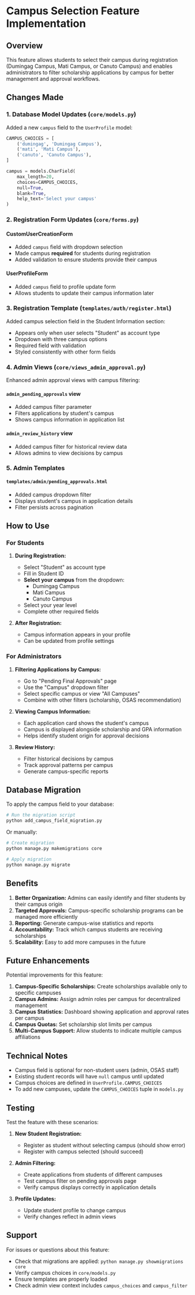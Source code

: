 # Campus Selection Feature Implementation

## Overview
This feature allows students to select their campus during registration (Dumingag Campus, Mati Campus, or Canuto Campus) and enables administrators to filter scholarship applications by campus for better management and approval workflows.

## Changes Made

### 1. Database Model Updates (`core/models.py`)

Added a new `campus` field to the `UserProfile` model:

```python
CAMPUS_CHOICES = [
    ('dumingag', 'Dumingag Campus'),
    ('mati', 'Mati Campus'),
    ('canuto', 'Canuto Campus'),
]

campus = models.CharField(
    max_length=20, 
    choices=CAMPUS_CHOICES, 
    null=True, 
    blank=True, 
    help_text='Select your campus'
)
```

### 2. Registration Form Updates (`core/forms.py`)

#### CustomUserCreationForm
- Added `campus` field with dropdown selection
- Made campus **required** for students during registration
- Added validation to ensure students provide their campus

#### UserProfileForm
- Added `campus` field to profile update form
- Allows students to update their campus information later

### 3. Registration Template (`templates/auth/register.html`)

Added campus selection field in the Student Information section:
- Appears only when user selects "Student" as account type
- Dropdown with three campus options
- Required field with validation
- Styled consistently with other form fields

### 4. Admin Views (`core/views_admin_approval.py`)

Enhanced admin approval views with campus filtering:

#### `admin_pending_approvals` view
- Added campus filter parameter
- Filters applications by student's campus
- Shows campus information in application list

#### `admin_review_history` view
- Added campus filter for historical review data
- Allows admins to view decisions by campus

### 5. Admin Templates

#### `templates/admin/pending_approvals.html`
- Added campus dropdown filter
- Displays student's campus in application details
- Filter persists across pagination

## How to Use

### For Students

1. **During Registration:**
   - Select "Student" as account type
   - Fill in Student ID
   - **Select your campus** from the dropdown:
     - Dumingag Campus
     - Mati Campus
     - Canuto Campus
   - Select your year level
   - Complete other required fields

2. **After Registration:**
   - Campus information appears in your profile
   - Can be updated from profile settings

### For Administrators

1. **Filtering Applications by Campus:**
   - Go to "Pending Final Approvals" page
   - Use the "Campus" dropdown filter
   - Select specific campus or view "All Campuses"
   - Combine with other filters (scholarship, OSAS recommendation)

2. **Viewing Campus Information:**
   - Each application card shows the student's campus
   - Campus is displayed alongside scholarship and GPA information
   - Helps identify student origin for approval decisions

3. **Review History:**
   - Filter historical decisions by campus
   - Track approval patterns per campus
   - Generate campus-specific reports

## Database Migration

To apply the campus field to your database:

```bash
# Run the migration script
python add_campus_field_migration.py
```

Or manually:

```bash
# Create migration
python manage.py makemigrations core

# Apply migration
python manage.py migrate
```

## Benefits

1. **Better Organization:** Admins can easily identify and filter students by their campus origin
2. **Targeted Approvals:** Campus-specific scholarship programs can be managed more efficiently
3. **Reporting:** Generate campus-wise statistics and reports
4. **Accountability:** Track which campus students are receiving scholarships
5. **Scalability:** Easy to add more campuses in the future

## Future Enhancements

Potential improvements for this feature:

1. **Campus-Specific Scholarships:** Create scholarships available only to specific campuses
2. **Campus Admins:** Assign admin roles per campus for decentralized management
3. **Campus Statistics:** Dashboard showing application and approval rates per campus
4. **Campus Quotas:** Set scholarship slot limits per campus
5. **Multi-Campus Support:** Allow students to indicate multiple campus affiliations

## Technical Notes

- Campus field is optional for non-student users (admin, OSAS staff)
- Existing student records will have `null` campus until updated
- Campus choices are defined in `UserProfile.CAMPUS_CHOICES`
- To add new campuses, update the `CAMPUS_CHOICES` tuple in `models.py`

## Testing

Test the feature with these scenarios:

1. **New Student Registration:**
   - Register as student without selecting campus (should show error)
   - Register with campus selected (should succeed)

2. **Admin Filtering:**
   - Create applications from students of different campuses
   - Test campus filter on pending approvals page
   - Verify campus displays correctly in application details

3. **Profile Updates:**
   - Update student profile to change campus
   - Verify changes reflect in admin views

## Support

For issues or questions about this feature:
- Check that migrations are applied: `python manage.py showmigrations core`
- Verify campus choices in `core/models.py`
- Ensure templates are properly loaded
- Check admin view context includes `campus_choices` and `campus_filter`
